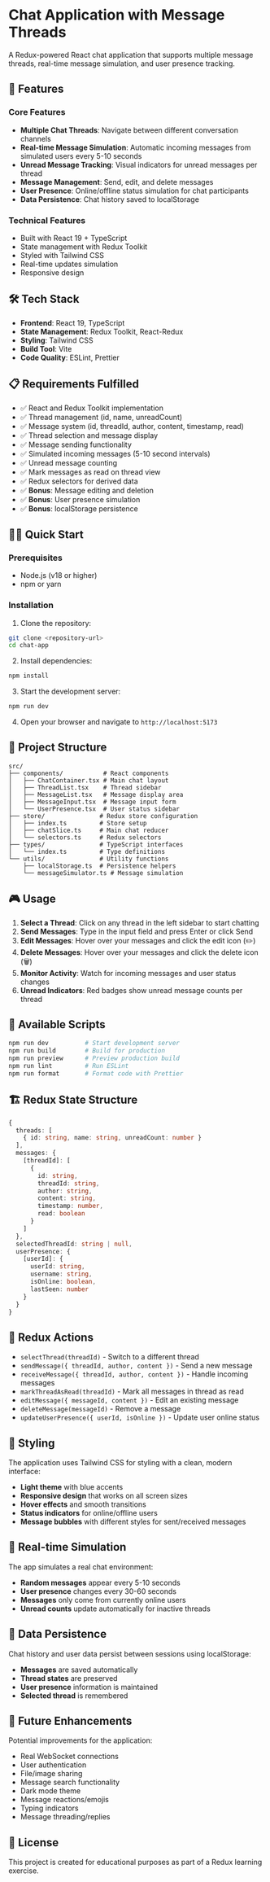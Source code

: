 # Chat Application with Message Threads

A Redux-powered React chat application that supports multiple message threads, real-time message simulation, and user presence tracking.

## 🚀 Features

### Core Features
- **Multiple Chat Threads**: Navigate between different conversation channels
- **Real-time Message Simulation**: Automatic incoming messages from simulated users every 5-10 seconds
- **Unread Message Tracking**: Visual indicators for unread messages per thread
- **Message Management**: Send, edit, and delete messages
- **User Presence**: Online/offline status simulation for chat participants
- **Data Persistence**: Chat history saved to localStorage

### Technical Features
- Built with React 19 + TypeScript
- State management with Redux Toolkit
- Styled with Tailwind CSS
- Real-time updates simulation
- Responsive design

## 🛠️ Tech Stack

- **Frontend**: React 19, TypeScript
- **State Management**: Redux Toolkit, React-Redux
- **Styling**: Tailwind CSS
- **Build Tool**: Vite
- **Code Quality**: ESLint, Prettier

## 📋 Requirements Fulfilled

- ✅ React and Redux Toolkit implementation
- ✅ Thread management (id, name, unreadCount)
- ✅ Message system (id, threadId, author, content, timestamp, read)
- ✅ Thread selection and message display
- ✅ Message sending functionality
- ✅ Simulated incoming messages (5-10 second intervals)
- ✅ Unread message counting
- ✅ Mark messages as read on thread view
- ✅ Redux selectors for derived data
- ✅ **Bonus**: Message editing and deletion
- ✅ **Bonus**: User presence simulation
- ✅ **Bonus**: localStorage persistence

## 🏃‍♂️ Quick Start

### Prerequisites
- Node.js (v18 or higher)
- npm or yarn

### Installation

1. Clone the repository:
```bash
git clone <repository-url>
cd chat-app
```

2. Install dependencies:
```bash
npm install
```

3. Start the development server:
```bash
npm run dev
```

4. Open your browser and navigate to `http://localhost:5173`

## 📁 Project Structure

```
src/
├── components/           # React components
│   ├── ChatContainer.tsx # Main chat layout
│   ├── ThreadList.tsx    # Thread sidebar
│   ├── MessageList.tsx   # Message display area
│   ├── MessageInput.tsx  # Message input form
│   └── UserPresence.tsx  # User status sidebar
├── store/               # Redux store configuration
│   ├── index.ts         # Store setup
│   ├── chatSlice.ts     # Main chat reducer
│   └── selectors.ts     # Redux selectors
├── types/               # TypeScript interfaces
│   └── index.ts         # Type definitions
└── utils/               # Utility functions
    ├── localStorage.ts  # Persistence helpers
    └── messageSimulator.ts # Message simulation
```

## 🎮 Usage

1. **Select a Thread**: Click on any thread in the left sidebar to start chatting
2. **Send Messages**: Type in the input field and press Enter or click Send
3. **Edit Messages**: Hover over your messages and click the edit icon (✏️)
4. **Delete Messages**: Hover over your messages and click the delete icon (🗑️)
5. **Monitor Activity**: Watch for incoming messages and user status changes
6. **Unread Indicators**: Red badges show unread message counts per thread

## 🔧 Available Scripts

```bash
npm run dev          # Start development server
npm run build        # Build for production
npm run preview      # Preview production build
npm run lint         # Run ESLint
npm run format       # Format code with Prettier
```

## 🏗️ Redux State Structure

```typescript
{
  threads: [
    { id: string, name: string, unreadCount: number }
  ],
  messages: {
    [threadId]: [
      { 
        id: string, 
        threadId: string, 
        author: string, 
        content: string, 
        timestamp: number, 
        read: boolean 
      }
    ]
  },
  selectedThreadId: string | null,
  userPresence: {
    [userId]: {
      userId: string,
      username: string,
      isOnline: boolean,
      lastSeen: number
    }
  }
}
```

## 📡 Redux Actions

- `selectThread(threadId)` - Switch to a different thread
- `sendMessage({ threadId, author, content })` - Send a new message
- `receiveMessage({ threadId, author, content })` - Handle incoming messages
- `markThreadAsRead(threadId)` - Mark all messages in thread as read
- `editMessage({ messageId, content })` - Edit an existing message
- `deleteMessage(messageId)` - Remove a message
- `updateUserPresence({ userId, isOnline })` - Update user online status

## 🎨 Styling

The application uses Tailwind CSS for styling with a clean, modern interface:
- **Light theme** with blue accents
- **Responsive design** that works on all screen sizes
- **Hover effects** and smooth transitions
- **Status indicators** for online/offline users
- **Message bubbles** with different styles for sent/received messages

## 🔄 Real-time Simulation

The app simulates a real chat environment:
- **Random messages** appear every 5-10 seconds
- **User presence** changes every 30-60 seconds
- **Messages** only come from currently online users
- **Unread counts** update automatically for inactive threads

## 💾 Data Persistence

Chat history and user data persist between sessions using localStorage:
- **Messages** are saved automatically
- **Thread states** are preserved
- **User presence** information is maintained
- **Selected thread** is remembered

## 🚀 Future Enhancements

Potential improvements for the application:
- Real WebSocket connections
- User authentication
- File/image sharing
- Message search functionality
- Dark mode theme
- Message reactions/emojis
- Typing indicators
- Message threading/replies

## 📝 License

This project is created for educational purposes as part of a Redux learning exercise.